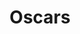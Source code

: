 ---
title: Oscars
crosslinks:
- videos
- The_Donald
- explainlikeimfive
- MemeEconomy
- ACEstream
- pics
- movies
- TheOscarsTroll2017
- thedonald
- moviescirclejerk
- AliensAmongUs
- CUNT
---